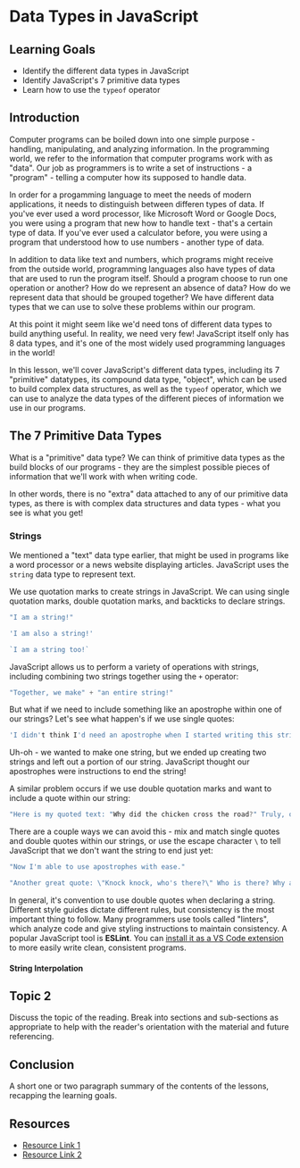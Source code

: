 # Data Types in JavaScript

## Learning Goals

- Identify the different data types in JavaScript
- Identify JavaScript's 7 primitive data types
- Learn how to use the `typeof` operator

## Introduction

Computer programs can be boiled down into one simple purpose - handling,
manipulating, and analyzing information. In the programming world, we refer to
the information that computer programs work with as "data". Our job as
programmers is to write a set of instructions - a "program" - telling a computer
how its supposed to handle data.

In order for a progamming language to meet the needs of modern applications, it
needs to distinguish between differen types of data. If you've ever used a word
processor, like Microsoft Word or Google Docs, you were using a program that new
how to handle text - that's a certain type of data. If you've ever used a
calculator before, you were using a program that understood how to use numbers -
another type of data.

In addition to data like text and numbers, which programs might receive from the
outside world, programming languages also have types of data that are used to
run the program itself. Should a program choose to run one operation or another?
How do we represent an absence of data? How do we represent data that should be
grouped together? We have different data types that we can use to solve these
problems within our program.

At this point it might seem like we'd need tons of different data types to build
anything useful. In reality, we need very few! JavaScript itself only has 8 data
types, and it's one of the most widely used programming languages in the world!

In this lesson, we'll cover JavaScript's different data types, including its 7
"primitive" datatypes, its compound data type, "object", which can be used to
build complex data structures, as well as the `typeof` operator, which we can
use to analyze the data types of the different pieces of information we use in
our programs.

## The 7 Primitive Data Types

What is a "primitive" data type? We can think of primitive data types as the
build blocks of our programs - they are the simplest possible pieces of
information that we'll work with when writing code.

In other words, there is no "extra" data attached to any of our primitive data
types, as there is with complex data structures and data types - what you see is
what you get!

### Strings

We mentioned a "text" data type earlier, that might be used in programs like a
word processor or a news website displaying articles. JavaScript uses the
`string` data type to represent text.

We use quotation marks to create strings in JavaScript. We can using single
quotation marks, double quotation marks, and backticks to declare strings.

```JavaScript
"I am a string!"

'I am also a string!'

`I am a string too!`
```

JavaScript allows us to perform a variety of operations with strings, including
combining two strings together using the `+` operator:

```JavaScript
"Together, we make" + "an entire string!"
```

But what if we need to include something like an apostrophe within one of our
strings? Let's see what happen's if we use single quotes:

```JavaScript
'I didn't think I'd need an apostrophe when I started writing this string.'
```

Uh-oh - we wanted to make one string, but we ended up creating two strings and
left out a portion of our string. JavaScript thought our apostrophes were
instructions to end the string!

A similar problem occurs if we use double quotation marks and want to include a
quote within our string:

```JavaScript
"Here is my quoted text: "Why did the chicken cross the road?" Truly, one of the most compelling quotes in recorded history."
```

There are a couple ways we can avoid this - mix and match single quotes and
double quotes within our strings, or use the escape character `\` to tell
JavaScript that we don't want the string to end just yet:

```JavaScript
"Now I'm able to use apostrophes with ease."

"Another great quote: \"Knock knock, who's there?\" Who is there? Why are they there? So many unanswered questions..."
```

In general, it's convention to use double quotes when declaring a string.
Different style guides dictate different rules, but consistency is the most
important thing to follow. Many programmers use tools called "linters", which
analyze code and give styling instructions to maintain consistency. A popular
JavaScript tool is **ESLint**. You can [install it as a VS Code
extension](https://marketplace.visualstudio.com/items?itemName=dbaeumer.vscode-eslint)
to more easily write clean, consistent programs.

#### String Interpolation



## Topic 2

Discuss the topic of the reading. Break into sections and sub-sections as
appropriate to help with the reader's orientation with the material and future
referencing.

## Conclusion

A short one or two paragraph summary of the contents of the lessons, recapping
the learning goals.

## Resources

- [Resource Link 1](example.com)
- [Resource Link 2](example.com)
